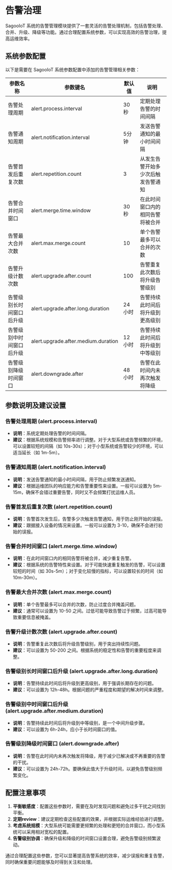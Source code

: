 # 告警治理


SagooIoT 系统的告警管理模块提供了一套灵活的告警处理机制，包括告警处理、合并、升级、降级等功能。通过合理配置系统参数，可以实现高效的告警治理，提高运维效率。

## 系统参数配置

以下是需要在 SagooIoT 系统参数配置中添加的告警管理相关参数：

| 参数名称         | 参数键名 | 默认值  | 说明                |
|--------------|---------|------|-------------------|
| 告警处理周期       | alert.process.interval | 30秒  | 定期处理告警的时间间隔       |
| 告警通知周期       | alert.notification.interval | 5分钟  | 发送告警通知的最小时间间隔     |
| 告警首发后重复次数    | alert.repetition.count | 3    | 从发生告警开始多少次后触发告警通知 |
| 告警合并时间窗口     | alert.merge.time.window | 30秒  | 在此时间窗口内的相同告警将被合并  |
| 告警最大合并次数     | alert.max.merge.count | 10   | 单个告警最多可以合并的次数     |
| 告警升级计数次数     | alert.upgrade.after.count | 100  | 告警重复此次数后将升级告警级别   |
| 告警级别长时间窗口后升级 | alert.upgrade.after.long.duration | 24小时 | 告警持续此时间后将升级到更高级别  |
| 告警级别中时间窗口后升级 | alert.upgrade.after.medium.duration | 12小时 | 告警持续此时间后将升级到中等级别  |
| 告警级别降级时间窗口   | alert.downgrade.after | 48小时 | 告警在此时间内未再次触发将降级   |

## 参数说明及建议设置

### 告警处理周期 (alert.process.interval)

- **说明**：系统定期处理告警的时间间隔。
- **建议**：根据系统规模和告警频率进行调整。对于大型系统或告警频繁的环境，可以设置较短的间隔（如 10s-30s）；对于小型系统或告警较少的环境，可以适当延长（如 1m-5m）。

### 告警通知周期 (alert.notification.interval)

- **说明**：发送告警通知的最小时间间隔，用于防止频繁发送通知。
- **建议**：根据运维团队的响应能力和告警重要性来设置。一般可以设置为 5m-15m，确保不会错过重要告警，同时又不会频繁打扰运维人员。

### 告警首发后重复次数 (alert.repetition.count)

- **说明**：告警首次发生后，告警多少次触发告警通知，用于防止刚开始的误报。
- **建议**：跟据接入设备的情况来设置。一般可以设置为 3-10，确保不会进行初始的误报。


### 告警合并时间窗口 (alert.merge.time.window)

- **说明**：在此时间窗口内的相同告警将被合并，减少重复告警。
- **建议**：根据系统的告警特性来设置。对于可能快速重复触发的告警，可以设置较短的时间（如 30s-5m）；对于变化较慢的指标，可以设置较长的时间（如 10m-30m）。

### 告警最大合并次数 (alert.max.merge.count)

- **说明**：单个告警最多可以合并的次数，防止过度合并掩盖问题。
- **建议**：通常可以设置为 10-50 之间。过低可能导致告警过于频繁，过高可能导致重要信息被掩盖。

### 告警升级计数次数 (alert.upgrade.after.count)

- **说明**：告警重复此次数后将升级告警级别，用于突出持续性问题。
- **建议**：可以设置为 50-200 之间。根据系统的稳定性和告警的重要程度来调整。

### 告警级别长时间窗口后升级 (alert.upgrade.after.long.duration)

- **说明**：告警持续此时间后将升级到更高级别，用于强调长期存在的问题。
- **建议**：可以设置为 12h-48h。根据问题的严重程度和期望的解决时间来调整。

### 告警级别中时间窗口后升级 (alert.upgrade.after.medium.duration)

- **说明**：告警持续此时间后将升级到中等级别，是一个中间升级步骤。
- **建议**：可以设置为 6h-24h，应小于长时间窗口的值。

### 告警级别降级时间窗口 (alert.downgrade.after)

- **说明**：告警在此时间内未再次触发将降级，用于减少已解决或不再重要的告警的干扰。
- **建议**：可以设置为 24h-72h。要确保此值大于升级时间，以避免告警级别频繁变化。

## 配置注意事项

1. **平衡敏感度**：配置这些参数时，需要在及时发现问题和避免过多干扰之间找到平衡。
2. **定期review**：建议定期检查这些配置的效果，并根据实际运维经验进行调整。
3. **考虑系统规模**：大型系统可能需要更频繁的处理和更短的合并窗口，而小型系统可以采用相对宽松的配置。
4. **告警级别协调**：确保升级和降级的时间窗口设置合理，避免告警级别频繁波动。

通过合理配置这些参数，您可以显著提高告警系统的效率，减少误报和重复告警，同时确保重要问题能够及时得到关注和处理。
